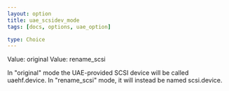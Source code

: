 ```yaml
---
layout: option
title: uae_scsidev_mode
tags: [docs, options, uae_option]

type: Choice
---
```


Value: original
Value: rename_scsi

In "original" mode the UAE-provided SCSI device will be called uaehf.device.
In "rename_scsi" mode, it will instead be named scsi.device.
